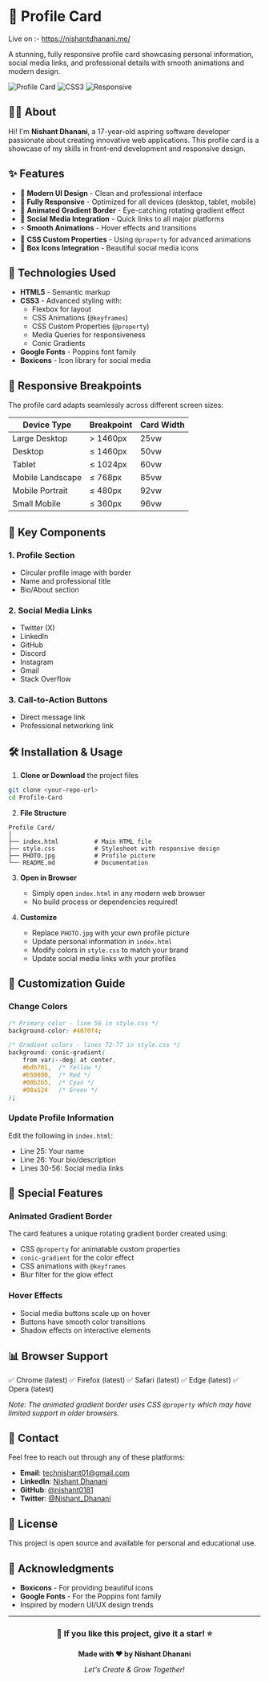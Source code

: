 # 🎴 Profile Card 

Live on :- https://nishantdhanani.me/

A stunning, fully responsive profile card showcasing personal information, social media links, and professional details with smooth animations and modern design.

![Profile Card](https://img.shields.io/badge/HTML5-E34F26?style=for-the-badge&logo=html5&logoColor=white)
![CSS3](https://img.shields.io/badge/CSS3-1572B6?style=for-the-badge&logo=css3&logoColor=white)
![Responsive](https://img.shields.io/badge/Responsive-100%25-brightgreen?style=for-the-badge)

## 👨‍💻 About

Hi! I'm **Nishant Dhanani**, a 17-year-old aspiring software developer passionate about creating innovative web applications. This profile card is a showcase of my skills in front-end development and responsive design.

## ✨ Features

- 🎨 **Modern UI Design** - Clean and professional interface
- 📱 **Fully Responsive** - Optimized for all devices (desktop, tablet, mobile)
- 🌈 **Animated Gradient Border** - Eye-catching rotating gradient effect
- 🔗 **Social Media Integration** - Quick links to all major platforms
- ⚡ **Smooth Animations** - Hover effects and transitions
- 🎯 **CSS Custom Properties** - Using `@property` for advanced animations
- 💫 **Box Icons Integration** - Beautiful social media icons

## 🚀 Technologies Used

- **HTML5** - Semantic markup
- **CSS3** - Advanced styling with:
  - Flexbox for layout
  - CSS Animations (`@keyframes`)
  - CSS Custom Properties (`@property`)
  - Media Queries for responsiveness
  - Conic Gradients
- **Google Fonts** - Poppins font family
- **Boxicons** - Icon library for social media

## 📱 Responsive Breakpoints

The profile card adapts seamlessly across different screen sizes:

| Device Type | Breakpoint | Card Width |
|------------|------------|------------|
| Large Desktop | > 1460px | 25vw |
| Desktop | ≤ 1460px | 50vw |
| Tablet | ≤ 1024px | 60vw |
| Mobile Landscape | ≤ 768px | 85vw |
| Mobile Portrait | ≤ 480px | 92vw |
| Small Mobile | ≤ 360px | 96vw |

## 🎯 Key Components

### 1. Profile Section
- Circular profile image with border
- Name and professional title
- Bio/About section

### 2. Social Media Links
- Twitter (X)
- LinkedIn
- GitHub
- Discord
- Instagram
- Gmail
- Stack Overflow

### 3. Call-to-Action Buttons
- Direct message link
- Professional networking link

## 🛠️ Installation & Usage

1. **Clone or Download** the project files
```bash
git clone <your-repo-url>
cd Profile-Card
```

2. **File Structure**
```
Profile Card/
│
├── index.html          # Main HTML file
├── style.css           # Stylesheet with responsive design
├── PHOTO.jpg           # Profile picture
└── README.md           # Documentation
```

3. **Open in Browser**
   - Simply open `index.html` in any modern web browser
   - No build process or dependencies required!

4. **Customize**
   - Replace `PHOTO.jpg` with your own profile picture
   - Update personal information in `index.html`
   - Modify colors in `style.css` to match your brand
   - Update social media links with your profiles

## 🎨 Customization Guide

### Change Colors
```css
/* Primary color - line 56 in style.css */
background-color: #4070f4;

/* Gradient colors - lines 72-77 in style.css */
background: conic-gradient(
    from var(--deg) at center,
    #bdb701,  /* Yellow */
    #b50000,  /* Red */
    #00b2b5,  /* Cyan */
    #00a524   /* Green */
);
```

### Update Profile Information
Edit the following in `index.html`:
- Line 25: Your name
- Line 26: Your bio/description
- Lines 30-56: Social media links

## 🌟 Special Features

### Animated Gradient Border
The card features a unique rotating gradient border created using:
- CSS `@property` for animatable custom properties
- `conic-gradient` for the color effect
- CSS animations with `@keyframes`
- Blur filter for the glow effect

### Hover Effects
- Social media buttons scale up on hover
- Buttons have smooth color transitions
- Shadow effects on interactive elements

## 📊 Browser Support

✅ Chrome (latest)
✅ Firefox (latest)
✅ Safari (latest)
✅ Edge (latest)
✅ Opera (latest)

*Note: The animated gradient border uses CSS `@property` which may have limited support in older browsers.*

## 📧 Contact

Feel free to reach out through any of these platforms:

- **Email**: technishant01@gmail.com
- **LinkedIn**: [Nishant Dhanani](https://www.linkedin.com/in/nishant-dhanani)
- **GitHub**: [@nishant0181](https://github.com/nishant0181)
- **Twitter**: [@Nishant_Dhanani](https://x.com/Nishant_Dhanani)

## 📝 License

This project is open source and available for personal and educational use.

## 🙏 Acknowledgments

- **Boxicons** - For providing beautiful icons
- **Google Fonts** - For the Poppins font family
- Inspired by modern UI/UX design trends

---

<div align="center">

### 🌟 If you like this project, give it a star! ⭐

**Made with ❤️ by Nishant Dhanani**

*Let's Create & Grow Together!*

</div>

